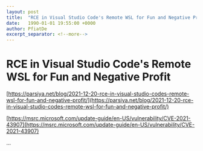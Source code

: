 ```yaml
---
layout: post
title:  "RCE in Visual Studio Code's Remote WSL for Fun and Negative Profit"
date:   1990-01-01 19:55:00 +0000
author: PfiatDe
excerpt_separator: <!--more-->
---
```


# RCE in Visual Studio Code's Remote WSL for Fun and Negative Profit

[https://parsiya.net/blog/2021-12-20-rce-in-visual-studio-codes-remote-wsl-for-fun-and-negative-profit/](https://parsiya.net/blog/2021-12-20-rce-in-visual-studio-codes-remote-wsl-for-fun-and-negative-profit/)

[https://msrc.microsoft.com/update-guide/en-US/vulnerability/CVE-2021-43907](https://msrc.microsoft.com/update-guide/en-US/vulnerability/CVE-2021-43907)

...
<!--more-->
